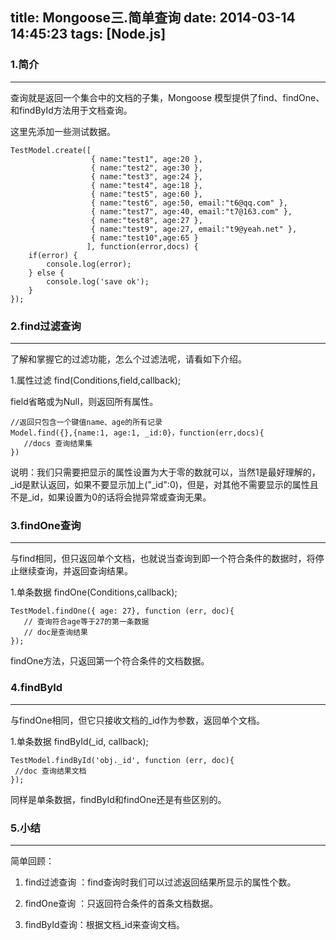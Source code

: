 title: Mongoose三.简单查询
date: 2014-03-14 14:45:23
tags: [Node.js]
---

### 1.简介
---
查询就是返回一个集合中的文档的子集，Mongoose 模型提供了find、findOne、和findById方法用于文档查询。

这里先添加一些测试数据。
```
TestModel.create([
                  { name:"test1", age:20 },
                  { name:"test2", age:30 },
                  { name:"test3", age:24 },
                  { name:"test4", age:18 },
                  { name:"test5", age:60 },
                  { name:"test6", age:50, email:"t6@qq.com" },
                  { name:"test7", age:40, email:"t7@163.com" },
                  { name:"test8", age:27 },
                  { name:"test9", age:27, email:"t9@yeah.net" },
                  { name:"test10",age:65 }
                 ], function(error,docs) {
    if(error) {
        console.log(error);
    } else {
        console.log('save ok');
    }
});
```

### 2.find过滤查询
---
了解和掌握它的过滤功能，怎么个过滤法呢，请看如下介绍。

1.属性过滤 find(Conditions,field,callback);

field省略或为Null，则返回所有属性。
```
//返回只包含一个键值name、age的所有记录
Model.find({},{name:1, age:1, _id:0}，function(err,docs){
   //docs 查询结果集
})
```
说明：我们只需要把显示的属性设置为大于零的数就可以，当然1是最好理解的，_id是默认返回，如果不要显示加上("_id":0)，但是，对其他不需要显示的属性且不是_id，如果设置为0的话将会抛异常或查询无果。

### 3.findOne查询
---
与find相同，但只返回单个文档，也就说当查询到即一个符合条件的数据时，将停止继续查询，并返回查询结果。

1.单条数据 findOne(Conditions,callback);
```
TestModel.findOne({ age: 27}, function (err, doc){
   // 查询符合age等于27的第一条数据
   // doc是查询结果
});
```
findOne方法，只返回第一个符合条件的文档数据。

### 4.findById
---
与findOne相同，但它只接收文档的_id作为参数，返回单个文档。

1.单条数据 findById(_id, callback);
```
TestModel.findById('obj._id', function (err, doc){
 //doc 查询结果文档
});	
```
同样是单条数据，findById和findOne还是有些区别的。


### 5.小结
---
简单回顾：

1. find过滤查询 ：find查询时我们可以过滤返回结果所显示的属性个数。

2. findOne查询 ：只返回符合条件的首条文档数据。

3. findById查询：根据文档_id来查询文档。

